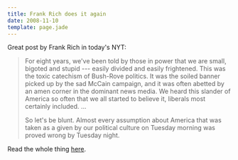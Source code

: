 ```yaml
---
title: Frank Rich does it again
date: 2008-11-10
template: page.jade
---
```


Great post by Frank Rich in today's NYT:
  
  

>   
> For eight years, we've been told by those in power that we are small,
> bigoted and stupid --- easily divided and easily frightened. This was the
> toxic catechism of Bush-Rove politics. It was the soiled banner picked
> up by the sad McCain campaign, and it was often abetted by an amen corner
> in the dominant news media. We heard this slander of America so often that
> we all started to believe it, liberals most certainly included. ...
>   
>   
> So let's be blunt. Almost every assumption about America that was taken
> as a given by our political culture on Tuesday morning was proved wrong
> by Tuesday night.
>   
> 

  
  
Read the whole thing [here](http://www.nytimes.com/2008/11/09/opinion/09rich.html?partner=permalink&exprod=permalink).

